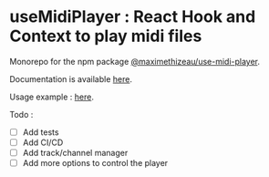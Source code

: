 # useMidiPlayer : React Hook and Context to play midi files

Monorepo for the npm package [@maximethizeau/use-midi-player](https://www.npmjs.com/package/@maximethizeau/use-midi-player).

Documentation is available [here](https://github.com/maxthizeau/use-midi-player/packages/use-midi-player).

Usage example : [here](https://github.com/maxthizeau/sites/test-use-midi-player).

Todo :

- [ ] Add tests
- [ ] Add CI/CD
- [ ] Add track/channel manager
- [ ] Add more options to control the player

